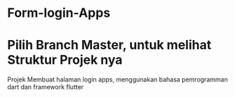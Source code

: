 # Form-login-Apps
# Pilih Branch Master, untuk melihat Struktur Projek nya
Projek Membuat halaman login apps, menggunakan bahasa pemrogramman dart dan framework flutter
